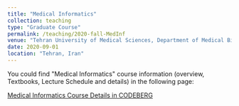 ```yaml
---
title: "Medical Informatics"
collection: teaching
type: "Graduate Course"
permalink: /teaching/2020-fall-MedInf
venue: "Tehran University of Medical Sciences, Department of Medical Biotechnology"
date: 2020-09-01
location: "Tehran, Iran"
---
```


You could find "Medical Informatics" course information (overview, Textbooks, Lecture Schedule and details) in the following page:

[Medical Informatics Course Details in CODEBERG](https://codeberg.org/yazdan59/Medical_Informatics)
